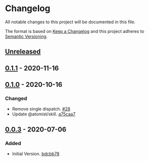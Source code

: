 # Changelog

All notable changes to this project will be documented in this file.

The format is based on [Keep a Changelog](http://keepachangelog.com/)
and this project adheres to [Semantic Versioning](http://semver.org/).

## [Unreleased](https://github.com/atomist-skills/terraform-skill/compare/0.1.1...HEAD)

## [0.1.1](https://github.com/atomist-skills/terraform-skill/compare/0.1.0...0.1.1) - 2020-11-16

## [0.1.0](https://github.com/atomist-skills/terraform-skill/compare/0.0.3...0.1.0) - 2020-10-16

### Changed

-   Remove single dispatch. [#28](https://github.com/atomist-skills/terraform-skill/issues/28)
-   Update @atomist/skill. [a75caa7](https://github.com/atomist-skills/terraform-skill/commit/a75caa766b4761cee32d7f1d9b9b8b78872b3e00)

## [0.0.3](https://github.com/atomist-skills/terraform-skill/tree/0.0.3) - 2020-07-06

### Added

-   Initial Version. [bdcbb78](https://github.com/atomist-skills/terraform-skill/commit/bdcbb78c6617d9ba8c21f3469bae60010aaa40bf)
